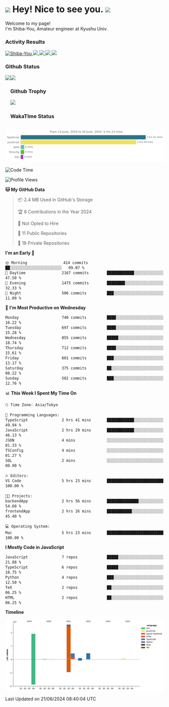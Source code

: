 <h1>
  <img src="https://emojis.slackmojis.com/emojis/images/1531849430/4246/blob-sunglasses.gif?1531849430" width="30"/> 
  Hey! Nice to see you.
  <img src="https://emojis.slackmojis.com/emojis/images/1531849430/4246/blob-sunglasses.gif?1531849430" width="30"/> 
</h1>
<p>
  Welcome to my page! <br />
  I'm Shiba-You, Amateur engineer at Kyushu Univ.
</p>


<h3>
  Activity Results
</h3>
<p align="left"> 
  <!--   GitHub  -->
  <a href="https://github.com/Shiba-You/Shiba-You/">
    <img src="https://komarev.com/ghpvc/?username=Shiba-You" alt="Shiba-You" />
  </a>
  <a href="https://github.com/Shiba-You">
    <img height="20" src="https://img.shields.io/github/followers/Shiba-You?label=follow&logo=github&style=flat" />
  </a>
  
  <!-- Qiita -->
  <a href="http://qiita.com/Shiba-You">
    <img height="20" src="https://qiita-badge.apiapi.app/s/Shiba-You/posts.svg" />
  </a>
  <a href="http://qiita.com/Shiba-You">
    <img height="20" src="https://qiita-badge.apiapi.app/s/Shiba-You/contributions.svg" />
  </a>
  <a href="http://qiita.com/Shiba-You">
    <img height="20" src="https://qiita-badge.apiapi.app/s/Shiba-You/followers.svg" />
  </a>
</p>


<h3>
  Github Status
</h3>
<div>
  <img height="170" align="left" src="https://github-readme-stats.vercel.app/api?username=Shiba-You&theme=tokyonight" />
  <img height="170" src="https://github-readme-stats.vercel.app/api/top-langs/?username=Shiba-You&theme=tokyonight&layout=compact" />
</div>

<h3>
  Github Trophy
</h3>
<div>
  <img width="800" src="https://github-profile-trophy.vercel.app/?username=Shiba-You&theme=tokyonight" />
</div>


<h3>
  WakaTIme Status
</h3>
<img src="https://github.com/Shiba-You/Shiba-You/blob/main/images/stat.svg" alt="Shiba-You WakaTime Activity"/>

<!--START_SECTION:waka-->
![Code Time](http://img.shields.io/badge/Code%20Time-835%20hrs%2044%20mins-blue)

![Profile Views](http://img.shields.io/badge/Profile%20Views-2-blue)

**🐱 My GitHub Data** 

> 📦 2.4 MB Used in GitHub's Storage 
 > 
> 🏆 8 Contributions in the Year 2024
 > 
> 🚫 Not Opted to Hire
 > 
> 📜 11 Public Repositories 
 > 
> 🔑 18 Private Repositories 
 > 
**I'm an Early 🐤** 

```text
🌞 Morning                414 commits         ██░░░░░░░░░░░░░░░░░░░░░░░   09.07 % 
🌆 Daytime                2167 commits        ████████████░░░░░░░░░░░░░   47.50 % 
🌃 Evening                1475 commits        ████████░░░░░░░░░░░░░░░░░   32.33 % 
🌙 Night                  506 commits         ███░░░░░░░░░░░░░░░░░░░░░░   11.09 % 
```
📅 **I'm Most Productive on Wednesday** 

```text
Monday                   740 commits         ████░░░░░░░░░░░░░░░░░░░░░   16.22 % 
Tuesday                  697 commits         ████░░░░░░░░░░░░░░░░░░░░░   15.28 % 
Wednesday                855 commits         █████░░░░░░░░░░░░░░░░░░░░   18.74 % 
Thursday                 712 commits         ████░░░░░░░░░░░░░░░░░░░░░   15.61 % 
Friday                   601 commits         ███░░░░░░░░░░░░░░░░░░░░░░   13.17 % 
Saturday                 375 commits         ██░░░░░░░░░░░░░░░░░░░░░░░   08.22 % 
Sunday                   582 commits         ███░░░░░░░░░░░░░░░░░░░░░░   12.76 % 
```


📊 **This Week I Spent My Time On** 

```text
🕑︎ Time Zone: Asia/Tokyo

💬 Programming Languages: 
TypeScript               2 hrs 41 mins       ████████████░░░░░░░░░░░░░   49.94 % 
JavaScript               2 hrs 29 mins       ████████████░░░░░░░░░░░░░   46.13 % 
JSON                     4 mins              ░░░░░░░░░░░░░░░░░░░░░░░░░   01.33 % 
TSConfig                 4 mins              ░░░░░░░░░░░░░░░░░░░░░░░░░   01.27 % 
SQL                      2 mins              ░░░░░░░░░░░░░░░░░░░░░░░░░   00.90 % 

🔥 Editors: 
VS Code                  5 hrs 23 mins       █████████████████████████   100.00 % 

🐱‍💻 Projects: 
backendApp               2 hrs 56 mins       ██████████████░░░░░░░░░░░   54.60 % 
frontendApp              2 hrs 26 mins       ███████████░░░░░░░░░░░░░░   45.40 % 

💻 Operating System: 
Mac                      5 hrs 23 mins       █████████████████████████   100.00 % 
```

**I Mostly Code in JavaScript** 

```text
JavaScript               7 repos             █████░░░░░░░░░░░░░░░░░░░░   21.88 % 
TypeScript               6 repos             █████░░░░░░░░░░░░░░░░░░░░   18.75 % 
Python                   4 repos             ███░░░░░░░░░░░░░░░░░░░░░░   12.50 % 
TeX                      2 repos             ██░░░░░░░░░░░░░░░░░░░░░░░   06.25 % 
HTML                     2 repos             ██░░░░░░░░░░░░░░░░░░░░░░░   06.25 % 
```



**Timeline**

![Lines of Code chart](https://raw.githubusercontent.com/Shiba-You/Shiba-You/main/assets/bar_graph.png)


 Last Updated on 21/06/2024 08:40:04 UTC
<!--END_SECTION:waka-->
